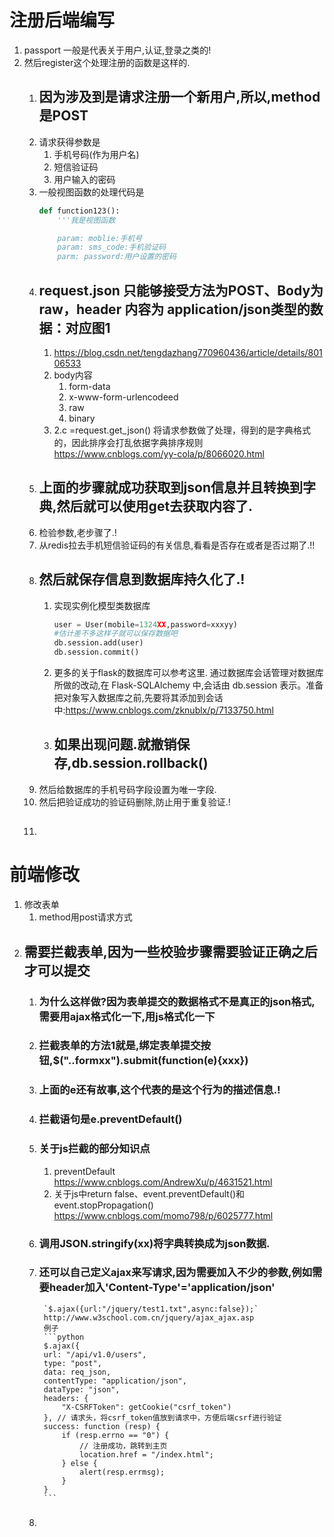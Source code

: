 # 注册后端编写

1. passport 一般是代表关于用户,认证,登录之类的!
2. 然后register这个处理注册的函数是这样的.
    1. ## 因为涉及到是请求注册一个新用户,所以,method是POST
    2. 请求获得参数是
        1. 手机号码(作为用户名)
        2. 短信验证码
        3. 用户输入的密码
    3. 一般视图函数的处理代码是
        ```python
        def function123():
            '''我是视图函数

            param: moblie:手机号
            param: sms_code:手机验证码
            parm: password:用户设置的密码

        ```
    4. ## request.json 只能够接受方法为POST、Body为raw，header 内容为 application/json类型的数据：对应图1
        1. https://blog.csdn.net/tengdazhang770960436/article/details/80106533
        2. body内容
            1. form-data
            2. x-www-form-urlencodeed
            3. raw
            4. binary
        3. 2.c =request.get_json()
            将请求参数做了处理，得到的是字典格式的，因此排序会打乱依据字典排序规则
            https://www.cnblogs.com/yy-cola/p/8066020.html
    5. ## 上面的步骤就成功获取到json信息并且转换到字典,然后就可以使用get去获取内容了.
    6. 检验参数,老步骤了.!
    7. 从redis拉去手机短信验证码的有关信息,看看是否存在或者是否过期了.!!
    8. ## 然后就保存信息到数据库持久化了.!
        1. 实现实例化模型类数据库
            ```python
            user = User(mobile=1324XX,password=xxxyy)
            #估计差不多这样子就可以保存数据吧
            db.session.add(user)
            db.session.commit()
            ```
        2. 更多的关于flask的数据库可以参考这里.
            通过数据库会话管理对数据库所做的改动,在 Flask-SQLAlchemy 中,会话由 db.session 表示。准备把对象写入数据库之前,先要将其添加到会话中:https://www.cnblogs.com/zknublx/p/7133750.html
        2. ## 如果出现问题.就撤销保存,db.session.rollback()
    9. 然后给数据库的手机号码字段设置为唯一字段.
    10. 然后把验证成功的验证码删除,防止用于重复验证.!
    11. ## 

# 前端修改

1. 修改表单
    1. method用post请求方式
2. ## 需要拦截表单,因为一些校验步骤需要验证正确之后才可以提交
    1. ### 为什么这样做?因为表单提交的数据格式不是真正的json格式,需要用ajax格式化一下,用js格式化一下
    2. ### 拦截表单的方法1就是,绑定表单提交按钮,$("..formxx").submit(function(e){xxx})
    3. ### 上面的e还有故事,这个代表的是这个行为的描述信息.!
    4. ### 拦截语句是e.preventDefault()
    5. ### 关于js拦截的部分知识点
        1. preventDefault
            https://www.cnblogs.com/AndrewXu/p/4631521.html
        2. 关于js中return false、event.preventDefault()和event.stopPropagation()
            https://www.cnblogs.com/momo798/p/6025777.html
    6. ### 调用JSON.stringify(xx)将字典转换成为json数据.
    7. ### 还可以自己定义ajax来写请求,因为需要加入不少的参数,例如需要header加入'Content-Type'='application/json'
            `$.ajax({url:"/jquery/test1.txt",async:false});`
            http://www.w3school.com.cn/jquery/ajax_ajax.asp
            例子
            ```python
            $.ajax({
            url: "/api/v1.0/users",
            type: "post",
            data: req_json,
            contentType: "application/json",
            dataType: "json",
            headers: {
                "X-CSRFToken": getCookie("csrf_token")
            }, // 请求头，将csrf_token值放到请求中，方便后端csrf进行验证
            success: function (resp) {
                if (resp.errno == "0") {
                    // 注册成功，跳转到主页
                    location.href = "/index.html";
                } else {
                    alert(resp.errmsg);
                }
            }
            ```
    8. ### 